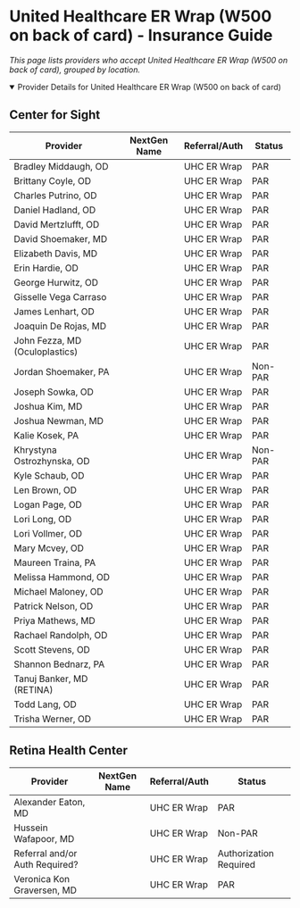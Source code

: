 # United Healthcare ER Wrap (W500 on back of card) - Insurance Guide

*This page lists providers who accept United Healthcare ER Wrap (W500 on back of card), grouped by location.*

<details open><summary>Provider Details for United Healthcare ER Wrap (W500 on back of card)</summary>

## Center for Sight

| Provider | NextGen Name | Referral/Auth | Status |
|----------|-------------|--------------|--------|
| Bradley Middaugh, OD |  | UHC ER Wrap | PAR |
| Brittany Coyle, OD |  | UHC ER Wrap | PAR |
| Charles Putrino, OD |  | UHC ER Wrap | PAR |
| Daniel Hadland, OD |  | UHC ER Wrap | PAR |
| David Mertzlufft, OD |  | UHC ER Wrap | PAR |
| David Shoemaker, MD |  | UHC ER Wrap | PAR |
| Elizabeth Davis, MD |  | UHC ER Wrap | PAR |
| Erin Hardie, OD |  | UHC ER Wrap | PAR |
| George Hurwitz, OD |  | UHC ER Wrap | PAR |
| Gisselle Vega Carraso |  | UHC ER Wrap | PAR |
| James Lenhart, OD |  | UHC ER Wrap | PAR |
| Joaquin De Rojas, MD |  | UHC ER Wrap | PAR |
| John Fezza, MD (Oculoplastics) |  | UHC ER Wrap | PAR |
| Jordan Shoemaker, PA |  | UHC ER Wrap | Non-PAR |
| Joseph Sowka, OD |  | UHC ER Wrap | PAR |
| Joshua Kim, MD |  | UHC ER Wrap | PAR |
| Joshua Newman, MD |  | UHC ER Wrap | PAR |
| Kalie Kosek, PA |  | UHC ER Wrap | PAR |
| Khrystyna Ostrozhynska, OD |  | UHC ER Wrap | Non-PAR |
| Kyle Schaub, OD |  | UHC ER Wrap | PAR |
| Len Brown, OD |  | UHC ER Wrap | PAR |
| Logan Page, OD |  | UHC ER Wrap | PAR |
| Lori Long, OD |  | UHC ER Wrap | PAR |
| Lori Vollmer, OD |  | UHC ER Wrap | PAR |
| Mary Mcvey, OD |  | UHC ER Wrap | PAR |
| Maureen Traina, PA |  | UHC ER Wrap | PAR |
| Melissa Hammond, OD |  | UHC ER Wrap | PAR |
| Michael Maloney, OD |  | UHC ER Wrap | PAR |
| Patrick Nelson, OD |  | UHC ER Wrap | PAR |
| Priya Mathews, MD |  | UHC ER Wrap | PAR |
| Rachael Randolph, OD |  | UHC ER Wrap | PAR |
| Scott Stevens, OD |  | UHC ER Wrap | PAR |
| Shannon Bednarz, PA |  | UHC ER Wrap | PAR |
| Tanuj Banker, MD (RETINA) |  | UHC ER Wrap | PAR |
| Todd Lang, OD |  | UHC ER Wrap | PAR |
| Trisha Werner, OD |  | UHC ER Wrap | PAR |

## Retina Health Center

| Provider | NextGen Name | Referral/Auth | Status |
|----------|-------------|--------------|--------|
| Alexander Eaton, MD |  | UHC ER Wrap | PAR |
| Hussein Wafapoor, MD |  | UHC ER Wrap | Non-PAR |
| Referral and/or Auth Required? |  | UHC ER Wrap | Authorization Required |
| Veronica Kon Graversen, MD |  | UHC ER Wrap | PAR |

</details>

